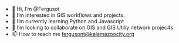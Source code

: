 - 👋 Hi, I’m @Fergusot
- 👀 I’m interested in GIS workflows and projects.
- 🌱 I’m currently learning Python and Javascript 
- 💞️ I’m looking to collaborate on GIS and GIS Utiliy network projec4s
- 📫 How to reach me fergusont@kalamazoocity.org 

<!---
Fergusot/Fergusot is a ✨ special ✨ repository because its `README.md` (this file) appears on your GitHub profile.
You can click the Preview link to take a look at your changes.
--->
